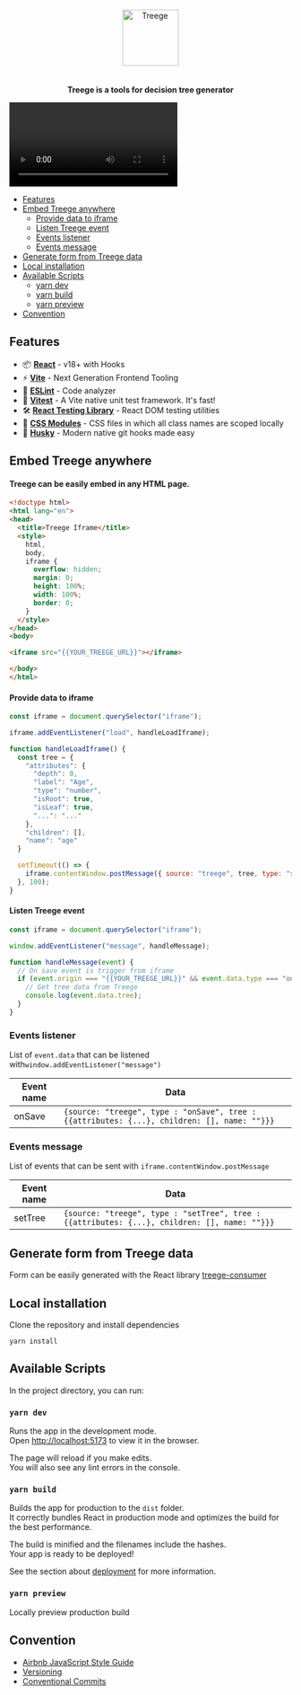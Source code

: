 <div align="center">
  <img alt="Treege" src="https://user-images.githubusercontent.com/108873902/189673125-5d1fdaf3-82d1-486f-bb16-01b0554bd4f1.png" style="padding: 20px;" width="auto" height="100" />
  <p><strong>Treege is a tools for decision tree generator</strong></p>
</div>

<video src="https://user-images.githubusercontent.com/108873902/184317603-61ceafc6-a326-49b2-b0de-ffda9cf9c75e.mov"></video>

- [Features](#Features)
- [Embed Treege anywhere](#Embed-Treege-anywhere)
    - [Provide data to iframe](#Provide-data-to-iframe)
    - [Listen Treege event](#Listen-Treege-event)
    - [Events listener](#Events-listener)
    - [Events message](#Events-message)
- [Generate form from Treege data](#Generate-form-from-Treege-data)
- [Local installation](#local-installation)
- [Available Scripts](#Available-Scripts)
    - [yarn dev](#yarn-dev)
    - [yarn build](#yarn-build)
    - [yarn preview](#yarn-preview)
- [Convention](#Convention)

## Features

- 📦 **[React](https://fr.reactjs.org)** - v18+ with Hooks
- ⚡️ **[Vite](https://vitejs.dev)** - Next Generation Frontend Tooling
- 📐 **[ESLint](https://eslint.org)** - Code analyzer
- 🚀 **[Vitest](https://vitest.dev)** - A Vite native unit test framework. It's fast!
- 🛠️ **[React Testing Library](https://testing-library.com/docs/react-testing-library/intro)** - React DOM testing
  utilities
- 💅️ **[CSS Modules](https://github.com/css-modules/css-modules)** - CSS files in which all class names are scoped
  locally
- 🐶 **[Husky](https://typicode.github.io/husky)** - Modern native git hooks made easy

## Embed Treege anywhere

#### Treege can be easily embed  in any HTML page.

```html
<!doctype html>
<html lang="en">
<head>
  <title>Treege Iframe</title>
  <style>
    html,
    body,
    iframe {
      overflow: hidden;
      margin: 0;
      height: 100%;
      width: 100%;
      border: 0;
    }
  </style>
</head>
<body>

<iframe src="{{YOUR_TREEGE_URL}}"></iframe>

</body>
</html>
```

#### Provide data to iframe

```javascript
const iframe = document.querySelector("iframe");

iframe.addEventListener("load", handleLoadIframe);

function handleLoadIframe() {
  const tree = {
    "attributes": {
      "depth": 0,
      "label": "Age",
      "type": "number",
      "isRoot": true,
      "isLeaf": true,
      "...": "..."
    },
    "children": [],
    "name": "age"
  }

  setTimeout(() => {
    iframe.contentWindow.postMessage({ source: "treege", tree, type: "setTree" }, "*");
  }, 100);
}
```

#### Listen Treege event

```javascript
const iframe = document.querySelector("iframe");

window.addEventListener("message", handleMessage);

function handleMessage(event) {
  // On save event is trigger from iframe
  if (event.origin === "{{YOUR_TREEGE_URL}}" && event.data.type === "onSave" && event.data.source === "treege") {
    // Get tree data from Treege
    console.log(event.data.tree);
  }
}
```

### Events listener

List of `event.data` that can be listened with`window.addEventListener("message")`

| Event name | Data                                                                                        |
|------------|---------------------------------------------------------------------------------------------|
| onSave     | `{source: "treege", type : "onSave", tree : {{attributes: {...}, children: [], name: ""}}}` |

### Events message

List of events that can be sent with `iframe.contentWindow.postMessage`

| Event name | Data                                                                                         |
|------------|----------------------------------------------------------------------------------------------|
| setTree    | `{source: "treege", type : "setTree", tree : {{attributes: {...}, children: [], name: ""}}}` |

## Generate form from Treege data

Form can be easily generated with the React library [treege-consumer](https://github.com/Tracktor/treege-consumer)

## Local installation

Clone the repository and install dependencies

```console 
yarn install
```

## Available Scripts

In the project directory, you can run:

### `yarn dev`

Runs the app in the development mode.\
Open [http://localhost:5173](http://localhost:5173) to view it in the browser.

The page will reload if you make edits.\
You will also see any lint errors in the console.

### `yarn build`

Builds the app for production to the `dist` folder.\
It correctly bundles React in production mode and optimizes the build for the best performance.

The build is minified and the filenames include the hashes.\
Your app is ready to be deployed!

See the section about [deployment](https://vitejs.dev/guide/static-deploy.html) for more information.

### `yarn preview`

Locally preview production build

## Convention

- [Airbnb JavaScript Style Guide](https://github.com/airbnb/javascript)
- [Versioning](https://semver.org)
- [Conventional Commits](https://www.conventionalcommits.org)
